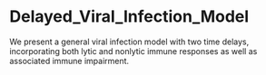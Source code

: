 # Delayed_Viral_Infection_Model
 We present a general viral infection model with two time delays, incorporating both lytic and nonlytic immune responses as well as associated immune impairment. 
